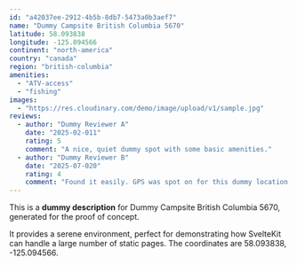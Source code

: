 ```yaml
---
id: "a42037ee-2912-4b5b-8db7-5473a0b3aef7"
name: "Dummy Campsite British Columbia 5670"
latitude: 58.093838
longitude: -125.094566
continent: "north-america"
country: "canada"
region: "british-columbia"
amenities:
  - "ATV-access"
  - "fishing"
images:
  - "https://res.cloudinary.com/demo/image/upload/v1/sample.jpg"
reviews:
  - author: "Dummy Reviewer A"
    date: "2025-02-011"
    rating: 5
    comment: "A nice, quiet dummy spot with some basic amenities."
  - author: "Dummy Reviewer B"
    date: "2025-07-020"
    rating: 4
    comment: "Found it easily. GPS was spot on for this dummy location."
---
```


This is a **dummy description** for Dummy Campsite British Columbia 5670, generated for the proof of concept.

It provides a serene environment, perfect for demonstrating how SvelteKit can handle a large number of static pages. The coordinates are 58.093838, -125.094566.
